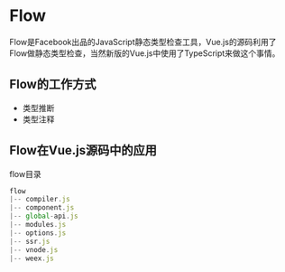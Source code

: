 # Flow

Flow是Facebook出品的JavaScript静态类型检查工具，Vue.js的源码利用了Flow做静态类型检查，当然新版的Vue.js中使用了TypeScript来做这个事情。


## Flow的工作方式

-  类型推断
-  类型注释

## Flow在Vue.js源码中的应用

flow目录
```js
flow
|-- compiler.js
|-- component.js
|-- global-api.js
|-- modules.js
|-- options.js
|-- ssr.js
|-- vnode.js
|-- weex.js
```